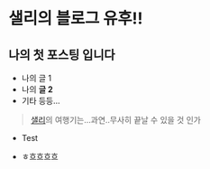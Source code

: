# 샐리의 블로그 유후!!
## 나의 첫 포스팅 입니다
* 나의 글 1
* 나의 **글 2**
* 기타 등등...
> [샐리](http://www.naver.com)의 여행기는...과연..무사히 끝날 수 있을 것 인가
* Test
- ㅎ흐흐흐흐